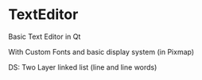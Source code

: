 # TextEditor
Basic Text Editor in Qt

With Custom Fonts and basic display system (in Pixmap)

DS: Two Layer linked list (line and line words)
